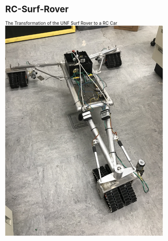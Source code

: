 # RC-Surf-Rover
The Transformation of the UNF Surf Rover to a RC Car
![Surf Rover](https://github.com/UNF-IEEE-Student-Branch/RC-Surf-Rover/blob/main/media/images/IMG_3117.jpg)
